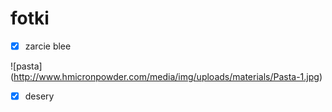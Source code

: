# fotki
- [x] zarcie blee

 ![pasta] (http://www.hmicronpowder.com/media/img/uploads/materials/Pasta-1.jpg)
 - [x] desery


